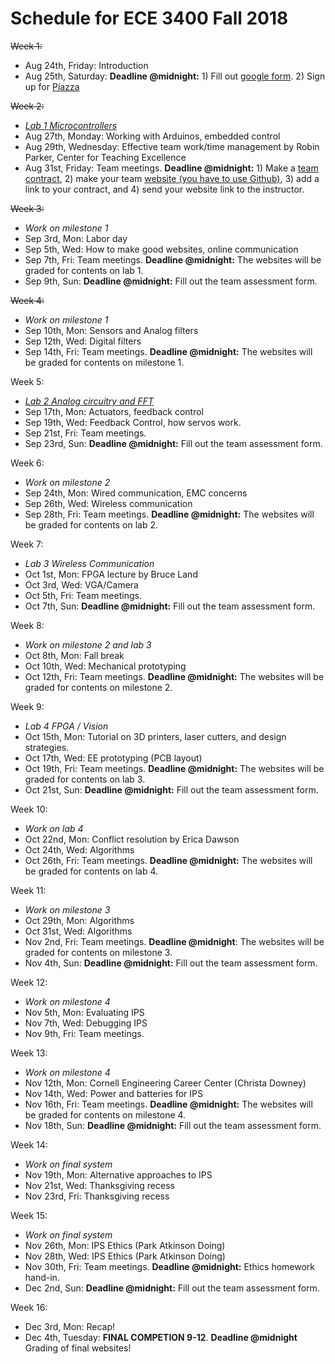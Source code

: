 # Schedule for ECE 3400 Fall 2018

~~Week 1:~~
* Aug 24th, Friday: Introduction
* Aug 25th, Saturday: **Deadline @midnight:** 1) Fill out [google form](https://goo.gl/forms/G54ZCPmXbgT65QS32). 2) Sign up for [Piazza](piazza.com/cornell/fall2018/ece3400)

~~Week 2:~~
* *[Lab 1 Microcontrollers](./lab1.md)*
* Aug 27th, Monday: Working with Arduinos, embedded control
* Aug 29th, Wednesday: Effective team work/time management by Robin Parker, Center for Teaching Excellence
* Aug 31st, Friday: Team meetings. **Deadline @midnight:** 1) Make a [team contract](./Teamwork/Team_Contract.md), 2) make your team [website (you have to use Github)](https://github.com/CEI-lab/ece3400-2017/blob/master/docs/tutorials/webpages/webpages.md), 3) add a link to your contract, and 4) send your website link to the instructor.

~~Week 3:~~
* *Work on milestone 1*
* Sep 3rd, Mon: Labor day
* Sep 5th, Wed: How to make good websites, online communication
* Sep 7th, Fri: Team meetings. **Deadline @midnight:** The websites will be graded for contents on lab 1. 
* Sep 9th, Sun: **Deadline @midnight:** Fill out the team assessment form.

~~Week 4:~~
* *Work on milestone 1*
* Sep 10th, Mon: Sensors and Analog filters
* Sep 12th, Wed: Digital filters
* Sep 14th, Fri: Team meetings. **Deadline @midnight:** The websites will be graded for contents on milestone 1. 

Week 5:
* *[Lab 2 Analog circuitry and FFT](./lab2.md)*
* Sep 17th, Mon: Actuators, feedback control
* Sep 19th, Wed: Feedback Control, how servos work.
* Sep 21st, Fri: Team meetings. 
* Sep 23rd, Sun: **Deadline @midnight:** Fill out the team assessment form.


Week 6:
* *Work on milestone 2*
* Sep 24th, Mon: Wired communication, EMC concerns
* Sep 26th, Wed: Wireless communication
* Sep 28th, Fri: Team meetings. **Deadline @midnight:** The websites will be graded for contents on lab 2.

Week 7:
* *Lab 3 Wireless Communication*
* Oct 1st, Mon: FPGA lecture by Bruce Land
* Oct 3rd, Wed: VGA/Camera
* Oct 5th, Fri: Team meetings. 
* Oct 7th, Sun: **Deadline @midnight:** Fill out the team assessment form.


Week 8:
* *Work on milestone 2 and lab 3*
* Oct 8th, Mon: Fall break
* Oct 10th, Wed: Mechanical prototyping
* Oct 12th, Fri: Team meetings. **Deadline @midnight:** The websites will be graded for contents on milestone 2. 

Week 9:
* *Lab 4 FPGA / Vision*
* Oct 15th, Mon: Tutorial on 3D printers, laser cutters, and design strategies.
* Oct 17th, Wed: EE prototyping (PCB layout)
* Oct 19th, Fri: Team meetings. **Deadline @midnight:** The websites will be graded for contents on lab 3. 
* Oct 21st, Sun: **Deadline @midnight:** Fill out the team assessment form.


Week 10:
* *Work on lab 4*
* Oct 22nd, Mon: Conflict resolution by Erica Dawson
* Oct 24th, Wed: Algorithms
* Oct 26th, Fri: Team meetings. **Deadline @midnight:** The websites will be graded for contents on lab 4. 

Week 11:
* *Work on milestone 3*
* Oct 29th, Mon: Algorithms
* Oct 31st, Wed: Algorithms
* Nov 2nd, Fri: Team meetings. **Deadline @midnight**: The websites will be graded for contents on milestone 3. 
* Nov 4th, Sun: **Deadline @midnight:** Fill out the team assessment form.


Week 12:
* *Work on milestone 4*
* Nov 5th, Mon: Evaluating IPS
* Nov 7th, Wed: Debugging IPS
* Nov 9th, Fri: Team meetings. 

Week 13:
* *Work on milestone 4*
* Nov 12th, Mon: Cornell Engineering Career Center (Christa Downey)
* Nov 14th, Wed: Power and batteries for IPS
* Nov 16th, Fri: Team meetings. **Deadline @midnight:** The websites will be graded for contents on milestone 4. 
* Nov 18th, Sun: **Deadline @midnight:** Fill out the team assessment form.


Week 14:
* *Work on final system*
* Nov 19th, Mon: Alternative approaches to IPS 
* Nov 21st, Wed: Thanksgiving recess
* Nov 23rd, Fri: Thanksgiving recess

Week 15:
* *Work on final system*
* Nov 26th, Mon: IPS Ethics (Park Atkinson Doing)
* Nov 28th, Wed: IPS Ethics (Park Atkinson Doing)
* Nov 30th, Fri: Team meetings. **Deadline @midnight:** Ethics homework hand-in. 
* Dec 2nd, Sun: **Deadline @midnight:** Fill out the team assessment form.


Week 16:
* Dec 3rd, Mon: Recap!
* Dec 4th, Tuesday: **FINAL COMPETION 9-12**. **Deadline @midnight** Grading of final websites!
